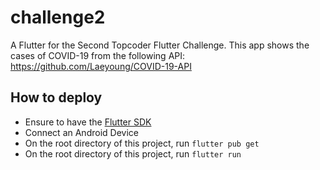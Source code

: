 # challenge2

A Flutter for the Second Topcoder Flutter Challenge. This app shows the cases of COVID-19 from the following API:
https://github.com/Laeyoung/COVID-19-API

## How to deploy

- Ensure to have the [Flutter SDK](https://flutter.dev/docs/get-started/install/linux)
- Connect an Android Device
- On the root directory of this project, run `flutter pub get`
- On the root directory of this project, run `flutter run`